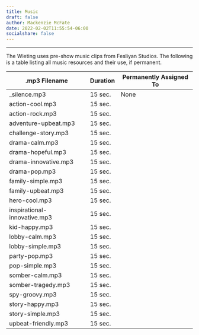 ```yaml
---
title: Music
draft: false
author: Mackenzie McFate
date: 2022-02-02T11:55:54-06:00
socialshare: false
---
```


<hr/>

The Wieting uses pre-show music clips from Fesliyan Studios.  The following is a table listing all music resources and their use, if permanent.

| .mp3 Filename | Duration | Permanently Assigned To |
| --- | --- | --- |
| _silence.mp3 | 15 sec. | None |
| action-cool.mp3 | 15 sec. |  |
| action-rock.mp3 | 15 sec. |  | 
| adventure-upbeat.mp3 | 15 sec. |  |
| challenge-story.mp3 | 15 sec. |  |
| drama-calm.mp3 | 15 sec. |  |
| drama-hopeful.mp3 | 15 sec. |  |
| drama-innovative.mp3 | 15 sec. |  |
| drama-pop.mp3 | 15 sec. |  |
| family-simple.mp3 | 15 sec. |  |
| family-upbeat.mp3 | 15 sec. |  |
| hero-cool.mp3 | 15 sec. |  |
| inspirational-innovative.mp3 | 15 sec. |  |
| kid-happy.mp3 | 15 sec. |  |
| lobby-calm.mp3 | 15 sec. |  |
| lobby-simple.mp3 | 15 sec. |  |
| party-pop.mp3 | 15 sec. |  |
| pop-simple.mp3 | 15 sec. |  |
| somber-calm.mp3 | 15 sec. |  |
| somber-tragedy.mp3 | 15 sec. |  |
| spy-groovy.mp3 | 15 sec. |  |
| story-happy.mp3 | 15 sec. |  |
| story-simple.mp3 | 15 sec. |  |
| upbeat-friendly.mp3 | 15 sec. |  |
